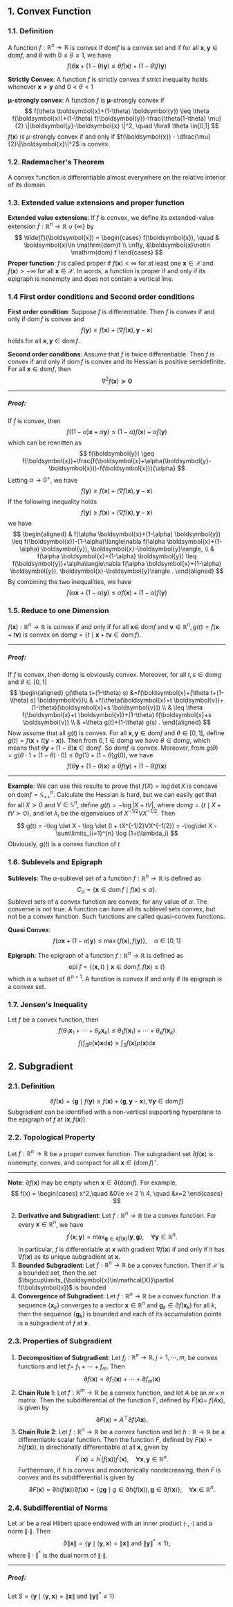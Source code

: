## 1. Convex Function
### 1.1. Definition
A function $f: \mathbb{R}^n\to \mathbb{R}$ is convex if $\mathrm{dom} f$ is a convex set and if for all $\boldsymbol{x}, \boldsymbol{y}\in \mathrm{dom} f$, and $\theta$ with $0\le \theta\le 1$, we have
$$
f(\theta\boldsymbol{x} +(1-\theta)\boldsymbol{y}) \le \theta f(\boldsymbol{x}) + (1-\theta) f(\boldsymbol{y})
$$

**Strictly Convex**: A function $f$ is strictly convex if strict inequality holds whenever $\boldsymbol{x}\neq \boldsymbol{y}$ and $0< \theta< 1$

**$\boldsymbol{\mu}$-strongly convex**: A function $f$ is $\boldsymbol{\mu}$-strongly convex if 
$$
f(\theta \boldsymbol{x}+(1-\theta) \boldsymbol{y}) \leq \theta f(\boldsymbol{x})+(1-\theta) f(\boldsymbol{y})-\frac{\theta(1-\theta) \mu}{2} \|\boldsymbol{y}-\boldsymbol{x} \|^2, \quad \forall \theta \in[0,1]
$$
$f(\boldsymbol{x})$ is $\mu$-strongly convex if and only if $f(\boldsymbol{x}) - \dfrac{\mu}{2}\|\boldsymbol{x}\|^2$ is convex. 

### 1.2. Rademacher's Theorem
A convex function is differentiable almost everywhere on the relative interior of its domain. 

### 1.3. Extended value extensions and proper function
**Extended value extensions**: If $f$ is convex, we define its extended-value extension $\tilde{f}: \mathbb{R}^n\to \mathbb{R}\cup \{\infty\}$ by
$$
\tilde{f}(\boldsymbol{x}) = \begin{cases}  f(\boldsymbol{x}), \quad & \boldsymbol{x}\in \mathrm{dom}f \\ \infty, &\boldsymbol{x}\notin \mathrm{dom} f \end{cases}
$$
**Proper function**: $f$ is called proper if $f(\boldsymbol{x})<\infty$ for at least one $\boldsymbol{x} \in \mathcal{X}$ and $f(\boldsymbol{x})>-\infty$ for all $\boldsymbol{x} \in \mathcal{X}$. In words, a function is proper if and only if its epigraph is nonempty and does not contain a vertical line.

### 1.4 First order conditions and Second order conditions
**First order condition**: Suppose $f$ is differentiable. Then $f$ is convex if and only if $\operatorname{dom} f$ is convex and
$$
f(\boldsymbol{y}) \geq f(\boldsymbol{x})+\langle\nabla f(\boldsymbol{x}), \boldsymbol{y}-\boldsymbol{x}\rangle
$$
holds for all $\boldsymbol{x}, \boldsymbol{y} \in \operatorname{dom} f$.

**Second order conditions**: Assume that $f$ is twice differentiable. Then $f$ is convex if and only if $\operatorname{dom} f$ is convex and its Hessian is positive semidefinite. For all $\boldsymbol{x} \in \mathrm{dom} f$, then 
$$
\nabla ^2 f(\boldsymbol{x})\succeq \boldsymbol{0}
$$
___
##### Proof: 
If $f$ is convex, then 
$$
f((1-\alpha)\boldsymbol{x} +\alpha \boldsymbol{y}) \le (1-\alpha) f(\boldsymbol{x}) + \alpha f(\boldsymbol{y})
$$
which can be rewritten as 
$$
f(\boldsymbol{y}) \geq f(\boldsymbol{x})+\frac{f(\boldsymbol{x}+\alpha(\boldsymbol{y}-\boldsymbol{x}))-f(\boldsymbol{x})}{\alpha}
$$
Letting $\alpha \to 0^+$, we have 
$$
f(\boldsymbol{y}) \geq f(\boldsymbol{x})+\langle\nabla f(\boldsymbol{x}), \boldsymbol{y}-\boldsymbol{x}\rangle
$$
If the following inequality holds 
$$
f(\boldsymbol{y}) \geq f(\boldsymbol{x})+\langle\nabla f(\boldsymbol{x}), \boldsymbol{y}-\boldsymbol{x}\rangle
$$
we have 
$$
\begin{aligned}
& f(\alpha \boldsymbol{x}+(1-\alpha) \boldsymbol{y}) \leq f(\boldsymbol{x})-(1-\alpha)\langle\nabla f(\alpha \boldsymbol{x}+(1-\alpha) \boldsymbol{y}), \boldsymbol{x}-\boldsymbol{y}\rangle, \\
& f(\alpha \boldsymbol{x}+(1-\alpha) \boldsymbol{y}) \leq f(\boldsymbol{y})+\alpha\langle\nabla f(\alpha \boldsymbol{x}+(1-\alpha) \boldsymbol{y}), \boldsymbol{x}-\boldsymbol{y}\rangle .
\end{aligned}
$$
By combining the two inequalities, we have
$$
f(\alpha \boldsymbol{x}+(1-\alpha) \boldsymbol{y}) \leq \alpha f(\boldsymbol{x})+(1-\alpha) f(\boldsymbol{y})
$$

### 1.5. Reduce to one Dimension
$f(\boldsymbol{x}): \mathbb{R}^n \rightarrow \mathbb{R}$ is convex if and only if for all $\boldsymbol{x} \in$ $\mathrm{dom}f$ and $\boldsymbol{v} \in \mathbb{R}^n, g(t) = f(\boldsymbol{x}+t \boldsymbol{v})$ is convex on $\mathrm{dom} g=\{t \mid \boldsymbol{x} + t \boldsymbol{v} \in \operatorname{dom} f\}$.
___
##### Proof: 
If $f$ is convex, then $\mathrm{dom}g$ is obviously convex. Moreover, for all $t, s\in \mathrm{dom} g$ and $\theta \in [0, 1]$
$$
\begin{aligned}
g(\theta t+(1-\theta) s) &=f(\boldsymbol{x}+[\theta t+(1-\theta) s] \boldsymbol{v})\\ 
& =f(\theta(\boldsymbol{x}+t \boldsymbol{v})+(1-\theta)(\boldsymbol{x}+s \boldsymbol{v})) \\
& \leq \theta f(\boldsymbol{x}+t \boldsymbol{v})+(1-\theta) f(\boldsymbol{x}+s \boldsymbol{v}) \\
& =\theta g(t)+(1-\theta) g(s) .
\end{aligned}
$$
Now assume that all $g(t)$ is convex. For all $\boldsymbol{x}, \boldsymbol{y}\in \mathrm{dom} f$ and $\theta\in [0,1]$, define $g(t) = f(\boldsymbol{x} + t(\boldsymbol{y} - \boldsymbol{x}))$. Then from $0, 1 \in \mathrm{dom} g$ we have $\theta \in \mathrm{dom}g$, which means that $\theta \boldsymbol{y} + (1-\theta)\boldsymbol{x}\in \mathrm{dom} f$. So $\mathrm{dom} f$ is convex. Moreover, from $g(\theta) = g(\theta\cdot 1 + (1-\theta)\cdot 0)\le \theta g(1) + (1-\theta)g(0)$, we have 
$$
f(\theta \boldsymbol{y} + (1-\theta)\boldsymbol{x})\le \theta f(\boldsymbol{y}) + (1-\theta) f(\boldsymbol{x})
$$
___
**Example**: 
We can use this results to prove that $f(X) = \log \det X$ is concave on $\mathrm{dom} f = \mathbb{S}^n_{++}$. Calculate the Hessian is hard, but we can easily get that for all $X\succ 0$ and $V \in \mathbb{S}^n$, define $g(t) = -\log |X+tV|$, where $\mathrm{dom} g = \{t\mid X+ tV\succ 0\}$, and let $\lambda_i$ be the eigenvalues of $X^{-1/2}VX^{-1/2}$. Then
$$
g(t) = -\log \det X - \log \det (I + tX^{-1/2}VX^{-1/2}) = -\log\det X - \sum\limits_{i=1}^{n} \log (1+t\lambda_i) 
$$ 
Obviously, $g(t)$ is a convex function of $t$

### 1.6. Sublevels and Epigraph
**Sublevels**: The $\alpha$-sublevel set of a function $f: \mathbb{R}^n \rightarrow \mathbb{R}$ is defined as
$$
C_\alpha=\{\boldsymbol{x} \in \operatorname{dom} f \mid f(\boldsymbol{x}) \leq \alpha\} .
$$
Sublevel sets of a convex function are convex, for any value of $\alpha$. The converse is not true. A function can have all its sublevel sets convex, but not be a convex function. Such functions are called quasi-convex functions. 

**Quasi Convex**: 
$$
f(\alpha \boldsymbol{x}+(1-\alpha) \boldsymbol{y}) \leq \max \{f(\boldsymbol{x}), f(\boldsymbol{y})\}, \quad \alpha \in[0,1]
$$

**Epigraph**: 
The epigraph of a function $f: \mathbb{R}^n \rightarrow \mathbb{R}$ is defined as
$$
\text { epi } f=\{(\boldsymbol{x}, t) \mid \boldsymbol{x} \in \operatorname{dom} f, f(\boldsymbol{x}) \leq t\}
$$
which is a subset of $\mathbb{R}^{n+1}$. A function is convex if and only if its epigraph is a convex set.


### 1.7. Jensen's Inequality
Let $f$ be a convex function, then 
$$
f\left(\theta_1 \boldsymbol{x}_1+\cdots+\theta_k \boldsymbol{x}_k\right) \leq \theta_1 f\left(\boldsymbol{x}_1\right)+\cdots+\theta_k f\left(\boldsymbol{x}_k\right)
$$
$$
f\left(\int_S p(\boldsymbol{x}) \boldsymbol{x}\mathrm{d} \boldsymbol{x}\right) \leq \int_S f(\boldsymbol{x}) p(\boldsymbol{x}) \mathrm{d} \boldsymbol{x}
$$


## 2. Subgradient
### 2.1. Definition
$$
\partial f(\boldsymbol{x})=\{\boldsymbol{g} \mid f(\boldsymbol{y}) \geq f(\boldsymbol{x})+\langle\boldsymbol{g}, \boldsymbol{y}-\boldsymbol{x}\rangle, \forall \boldsymbol{y} \in \operatorname{dom} f\}
$$
Subgradient can be identified with a non-vertical supporting hyperplane to the epigraph of $f$ at $(\boldsymbol{x}, f(\boldsymbol{x}))$.

### 2.2. Topological Property
Let $f: \mathbb{R}^n \rightarrow \mathbb{R}$ be a proper convex function. The subgradient set $\partial f(\boldsymbol{x})$ is nonempty, convex, and compact for all $\boldsymbol{x} \in(\operatorname{dom} f)^{\circ}$.
___
**Note**: $\partial f(\boldsymbol{x})$ may be empty when $\boldsymbol{x}\in \partial (\mathrm{dom} f)$. For example, 
$$
f(x) = \begin{cases}  x^2,\quad &0\le x< 2 \\ 4, \quad &x=2 \end{cases}
$$

2. **Derivative and Subgradient**: Let $f: \mathbb{R}^n \rightarrow \mathbb{R}$ be a convex function. For every $\boldsymbol{x} \in \mathbb{R}^n$, we have
    $$
    f^{\prime}(\boldsymbol{x} ; \boldsymbol{y})=\max _{\boldsymbol{g} \in \partial f(\boldsymbol{x})}\langle\boldsymbol{y}, \boldsymbol{g}\rangle, \quad \forall \boldsymbol{y} \in \mathbb{R}^n .
    $$
    In particular, $f$ is differentiable at $\boldsymbol{x}$ with gradient $\nabla f(\boldsymbol{x})$ if and only if it has $\nabla f(\boldsymbol{x})$ as its unique subgradient at $\boldsymbol{x}$.
3. **Bounded Subgradient**: Let $f: \mathbb{R}^n\to \mathbb{R}$ be a convex function. Then if $\mathcal{X}$ is a bounded set, then the set $\bigcup\limits_{\boldsymbol{x}\in\mathcal{X}}\partial f(\boldsymbol{x})$ is bounded 
4. **Convergence of Subgradient**: Let $f: \mathbb{R}^n \rightarrow \mathbb{R}$ be a convex function. If a sequence $\{\boldsymbol{x}_k\}$ converges to a vector $\boldsymbol{x}\in \mathbb{R}^n$ and $\boldsymbol{g}_k \in \partial f(\boldsymbol{x}_k)$ for all $k$, then the sequence $\{\boldsymbol{g}_k\}$ is bounded and each of its accumulation points is a subgradient of $f$ at $\boldsymbol{x}$.

### 2.3. Properties of Subgradient
1. **Decomposition of Subgradient**: Let $f_j: \mathbb{R}^n \rightarrow \mathbb{R}, j=1, \cdots, m$, be convex functions and let $f=$ $f_1+\cdots+f_m$. Then
$$
\partial f(\boldsymbol{x})=\partial f_1(\boldsymbol{x})+\cdots+\partial f_m(\boldsymbol{x})
$$
2. **Chain Rule 1**:  Let $f: \mathbb{R}^m \rightarrow \mathbb{R}$ be a convex function, and let $A$ be an $m \times n$ matrix. Then the subdifferential of the function $F$, defined by $F(\boldsymbol{x})=$ $f(A \boldsymbol{x})$, is given by
$$
\partial F(\boldsymbol{x})=A^{\top} \partial f(A\boldsymbol{x}) .
$$
3. **Chain Rule 2**: Let $f: \mathbb{R}^n \rightarrow \mathbb{R}$ be a convex function and let $h: \mathbb{R} \rightarrow \mathbb{R}$ be a differentiable scalar function. Then the function $F$, defined by $F(\boldsymbol{x})=h(f(\boldsymbol{x}))$, is directionally differentiable at all $\boldsymbol{x}$, given by
    $$
    F^{\prime}(\boldsymbol{x})=h^{\prime}(f(\boldsymbol{x})) f^{\prime}(\boldsymbol{x}), \quad \forall \boldsymbol{x}, \boldsymbol{y} \in \mathbb{R}^n .
    $$
    Furthermore, if $h$ is convex and monotonically nondecreasing, then $F$ is convex and its subdifferential is given by
    $$
    \partial F(\boldsymbol{x})=\partial h(f(\boldsymbol{x})) \partial f(\boldsymbol{x})=\{g \boldsymbol{g} \mid g \in \partial h(f(\boldsymbol{x})), \boldsymbol{g} \in \partial f(\boldsymbol{x})\}, \quad \forall \boldsymbol{x} \in \mathbb{R}^n .
    $$

### 2.4. Subdifferential of Norms
Let $\mathcal{H}$ be a real Hilbert space endowed with an inner product $\langle\cdot, \cdot\rangle$ and a norm $\|\cdot\|$. Then 
$$
\partial\|\boldsymbol{x}\|=\left\{\boldsymbol{y} \mid\langle\boldsymbol{y}, \boldsymbol{x}\rangle=\|\boldsymbol{x}\| \text { and }\|\boldsymbol{y}\|^* \leq 1\right\},
$$
where $\|\cdot\|^*$ is the dual norm of $\|\cdot\|$.
___ 
##### Proof: 
Let $S = \{\boldsymbol{y}\mid \langle \boldsymbol{y}, \boldsymbol{x}\rangle = \|\boldsymbol{x}\| \text{ and } \|\boldsymbol{y}\|^{*}\le 1\}$